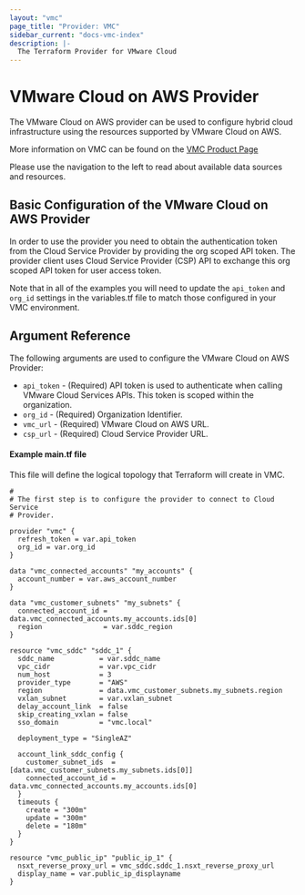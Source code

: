 ```yaml
---
layout: "vmc"
page_title: "Provider: VMC"
sidebar_current: "docs-vmc-index"
description: |-
  The Terraform Provider for VMware Cloud
---
```


# VMware Cloud on AWS Provider

The VMware Cloud on AWS provider can be used to configure hybrid cloud infrastructure using the resources supported by VMware Cloud on AWS.


More information on VMC can be found on the [VMC Product Page](https://cloud.vmware.com/vmc-aws)

Please use the navigation to the left to read about available data sources and
resources.

## Basic Configuration of the VMware Cloud on AWS Provider

In order to use the provider you need to obtain the authentication
token from the Cloud Service Provider by providing the org scoped API token.
The provider client uses Cloud Service Provider (CSP) API
to exchange this org scoped API token for user access token.

Note that in all of the examples you will need to update the `api_token` and `org_id` settings
in the variables.tf file to match those configured in your VMC environment.


## Argument Reference

The following arguments are used to configure the VMware Cloud on AWS Provider:

* `api_token` - (Required) API token is used to authenticate when calling VMware Cloud Services APIs.
   This token is scoped within the organization.
*  `org_id` - (Required) Organization Identifier.
*  `vmc_url` - (Required) VMware Cloud on AWS URL.
*  `csp_url` - (Required) Cloud Service Provider URL.

#### Example main.tf file

This file will define the logical topology that Terraform will
create in VMC.

```hcl
#
# The first step is to configure the provider to connect to Cloud Service
# Provider.

provider "vmc" {
  refresh_token = var.api_token
  org_id = var.org_id
}

data "vmc_connected_accounts" "my_accounts" {
  account_number = var.aws_account_number
}

data "vmc_customer_subnets" "my_subnets" {
  connected_account_id = data.vmc_connected_accounts.my_accounts.ids[0]
  region               = var.sddc_region
}

resource "vmc_sddc" "sddc_1" {
  sddc_name           = var.sddc_name
  vpc_cidr            = var.vpc_cidr
  num_host            = 3
  provider_type       = "AWS"
  region              = data.vmc_customer_subnets.my_subnets.region
  vxlan_subnet        = var.vxlan_subnet
  delay_account_link  = false
  skip_creating_vxlan = false
  sso_domain          = "vmc.local"

  deployment_type = "SingleAZ"

  account_link_sddc_config {
    customer_subnet_ids  = [data.vmc_customer_subnets.my_subnets.ids[0]]
    connected_account_id = data.vmc_connected_accounts.my_accounts.ids[0]
  }
  timeouts {
    create = "300m"
    update = "300m"
    delete = "180m"
  }
}

resource "vmc_public_ip" "public_ip_1" {
  nsxt_reverse_proxy_url = vmc_sddc.sddc_1.nsxt_reverse_proxy_url
  display_name = var.public_ip_displayname
}

```

